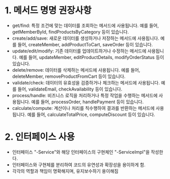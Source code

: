 # 1. 메서드 명명 권장사항
- get/find: 특정 조건에 맞는 데이터를 조회하는 메서드에 사용됩니다. 예를 들어, getMemberById, findProductsByCategory 등이 있습니다.
- create/add/save: 새로운 데이터를 생성하거나 저장하는 메서드에 사용됩니다. 예를 들어, createMember, addProductToCart, saveOrder 등이 있습니다.
- update/edit/modify: 기존 데이터를 업데이트하거나 수정하는 메서드에 사용됩니다. 예를 들어, updateMember, editProductDetails, modifyOrderStatus 등이 있습니다.
- delete/remove: 데이터를 삭제하는 메서드에 사용됩니다. 예를 들어, deleteMember, removeProductFromCart 등이 있습니다.
- validate/check: 데이터의 유효성을 검증하거나 체크하는 메서드에 사용됩니다. 예를 들어, validateEmail, checkAvailability 등이 있습니다.
- process/handle: 비즈니스 로직을 처리하거나 특정 작업을 수행하는 메서드에 사용됩니다. 예를 들어, processOrder, handlePayment 등이 있습니다.
- calculate/compute: 계산이나 처리를 칙수행하여 결과를 반환하는 메서드에 사용됩니다. 예를 들어, calculateTotalPrice, computeDiscount 등이 있습니다.

# 2. 인터페이스 사용
- 인터페이스 "-Service"와 해당 인터페이스의 구현체인 "-ServiceImpl"을 작성한다.
- 인터페이스와 구현체를 분리하여 코드의 유연성과 확장성을 용이하게 함.
- 각각의 역할과 책임이 명확해지며, 유지보수하기 용이해짐